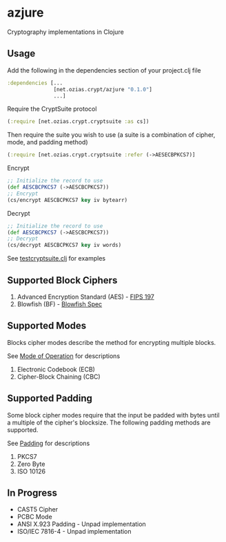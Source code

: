 azjure
======

Cryptography implementations in Clojure

## Usage
Add the following in the dependencies section of your project.clj file

```Clojure
:dependencies [...
               [net.ozias.crypt/azjure "0.1.0"]
               ...]
```

Require the CryptSuite protocol

```Clojure
(:require [net.ozias.crypt.cryptsuite :as cs])
```

Then require the suite you wish to use (a suite is a combination of cipher, mode, and padding method)

```Clojure
(:require [net.ozias.crypt.cryptsuite :refer (->AESECBPKCS7)]
```

Encrypt

```Clojure
;; Initialize the record to use
(def AESCBCPKCS7 (->AESCBCPKCS7))
;; Encrypt
(cs/encrypt AESCBCPKCS7 key iv bytearr)
```

Decrypt

```Clojure
;; Initialize the record to use
(def AESCBCPKCS7 (->AESCBCPKCS7))
;; Decrypt
(cs/decrypt AESCBCPKCS7 key iv words)
```

See [testcryptsuite.clj](https://github.com/CraZySacX/azjure/blob/master/test/net/ozias/crypt/testcryptsuite.clj) for examples

## Supported Block Ciphers
1. Advanced Encryption Standard (AES) - [FIPS 197](http://csrc.nist.gov/publications/fips/fips197/fips-197.pdf)
2. Blowfish (BF) - [Blowfish Spec](https://www.schneier.com/paper-blowfish-fse.html)

## Supported Modes
Blocks cipher modes describe the method for encrypting multiple blocks.

See [Mode of Operation](http://en.wikipedia.org/wiki/Block_cipher_mode_of_operation) for
descriptions

1. Electronic Codebook (ECB)
2. Cipher-Block Chaining (CBC)

## Supported Padding
Some block cipher modes require that the input be padded with bytes until a multiple of
the cipher's blocksize.  The following padding methods are supported.

See [Padding](http://en.wikipedia.org/wiki/Padding_%28cryptography%29) for descriptions

1. PKCS7
2. Zero Byte
3. ISO 10126

## In Progress
* CAST5 Cipher
* PCBC Mode
* ANSI X.923 Padding - Unpad implementation
* ISO/IEC 7816-4 - Unpad implementation